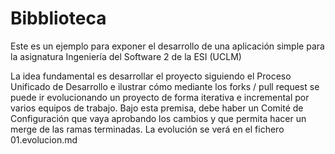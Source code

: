 # Bibblioteca
Este es un ejemplo para exponer el desarrollo de una aplicación simple para la asignatura Ingeniería del Software 2 de la ESI (UCLM)

La idea fundamental es desarrollar el proyecto siguiendo el Proceso Unificado de Desarrollo e ilustrar cómo mediante los forks / pull request se puede ir evolucionando un proyecto de forma iterativa e incremental por varios equipos de trabajo. 
Bajo esta premisa, debe haber un Comité de Configuración que vaya aprobando los cambios y que permita hacer un merge de las ramas terminadas. 
La evolución se verá en el fichero 01.evolucion.md
